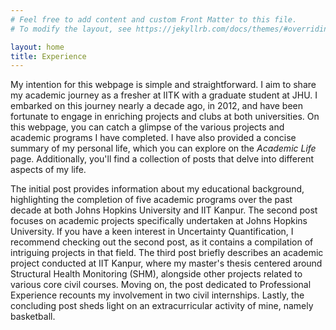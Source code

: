```yaml
---
# Feel free to add content and custom Front Matter to this file.
# To modify the layout, see https://jekyllrb.com/docs/themes/#overriding-theme-defaults

layout: home
title: Experience
---
```


My intention for this webpage is simple and straightforward. I aim to share my academic journey as a fresher at IITK with a graduate student at JHU. I embarked on this journey nearly a decade ago, in 2012, and have been fortunate to engage in enriching projects and clubs at both universities. On this webpage, you can catch a glimpse of the various projects and academic programs I have completed. I have also provided a concise summary of my personal life, which you can explore on the _Academic Life_ page. Additionally, you'll find a collection of posts that delve into different aspects of my life.

The initial post provides information about my educational background, highlighting the completion of five academic programs over the past decade at both Johns Hopkins University and IIT Kanpur. The second post focuses on academic projects specifically undertaken at Johns Hopkins University. If you have a keen interest in Uncertainty Quantification, I recommend checking out the second post, as it contains a compilation of intriguing projects in that field. The third post briefly describes an academic project conducted at IIT Kanpur, where my master's thesis centered around Structural Health Monitoring (SHM), alongside other projects related to various core civil courses. Moving on, the post dedicated to Professional Experience recounts my involvement in two civil internships. Lastly, the concluding post sheds light on an extracurricular activity of mine, namely basketball.
